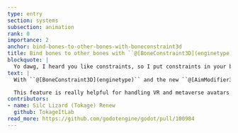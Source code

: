 ```yaml
---
type: entry
section: systems
subsection: animation
rank: 0
importance: 2
anchor: bind-bones-to-other-bones-with-boneconstraint3d
title: Bind bones to other bones with ``@[BoneConstraint3D](enginetype)``
blockquote: |
  Yo dawg, I heard you like constraints, so I put constraints in your bones so you can move bones when bones move.
text: |
  With ``@[BoneConstraint3D](enginetype)`` and the new ``@[AimModifier3D](enginetype)``&#x2060;, ``@[CopyTransformModifier3D](enginetype)``&#x2060;, and ``@[ConvertTransformModifier3D](enginetype)``&#x2060;, it is now possible to bind bones to other bones. This can enable more natural movement and poses.

  This feature is really helpful for handling VR and metaverse avatars.
contributors:
- name: Silc Lizard (Tokage) Renew
  github: TokageItLab
read_more: https://github.com/godotengine/godot/pull/100984
---
```

